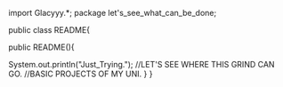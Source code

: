 import Glacyyy.*;
package let's_see_what_can_be_done;

public class README{

public README(){

System.out.println("Just_Trying.");
//LET'S SEE WHERE THIS GRIND CAN GO.
//BASIC PROJECTS OF MY UNI.
}
}
